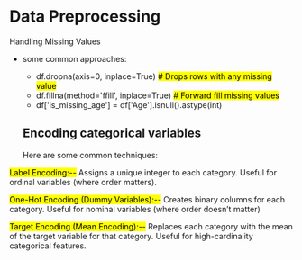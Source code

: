 

<h1>Data Preprocessing
</h1>

<p>Handling Missing Values</p>
<p>
  
* some common approaches:
  - df.dropna(axis=0, inplace=True) <mark># Drops rows with any missing value</mark>
  - df.fillna(method='ffill', inplace=True)  <mark> # Forward fill missing values</mark>
  - df['is_missing_age'] = df['Age'].isnull().astype(int)


  <h2>Encoding categorical variables </h2>Here are some common techniques:
<mark> 
</mark>

<mark> Label Encoding:--</mark>
Assigns a unique integer to each category.
Useful for ordinal variables (where order matters).

<mark> One-Hot Encoding (Dummy Variables):--</mark>
Creates binary columns for each category.
Useful for nominal variables (where order doesn’t matter)

<mark> Target Encoding (Mean Encoding):--</mark>
Replaces each category with the mean of the target variable for that category.
Useful for high-cardinality categorical features.



  
</p>

